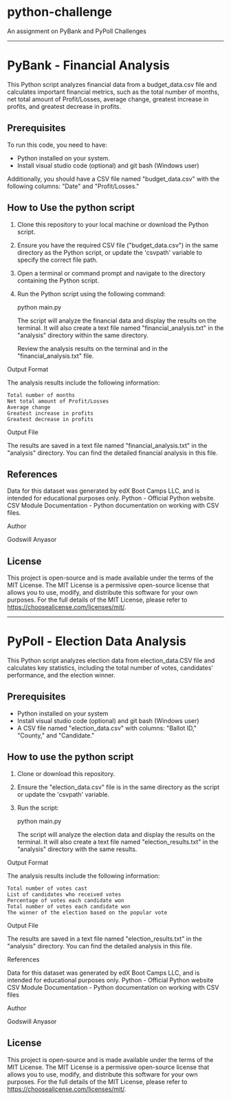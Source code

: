 # python-challenge
An assignment on PyBank and PyPoll Challenges

**************************************************************************************

# PyBank - Financial Analysis

This Python script analyzes financial data from a budget_data.csv file and calculates important financial metrics, such as the total number of months, net total amount of Profit/Losses, average change, greatest increase in profits, and greatest decrease in profits.

## Prerequisites

To run this code, you need to have:
- Python installed on your system. 
- Install visual studio code (optional) and git bash (Windows user)

Additionally, you should have a CSV file named "budget_data.csv" with the following columns: "Date" and "Profit/Losses."

## How to Use the python script

1. Clone this repository to your local machine or download the Python script.

2. Ensure you have the required CSV file ("budget_data.csv") in the same directory as the Python script, or update the 'csvpath' variable to specify the correct file path.

3. Open a terminal or command prompt and navigate to the directory containing the Python script.

4. Run the Python script using the following command:

    python main.py

    The script will analyze the financial data and display the results on the terminal. It will also create a text file named "financial_analysis.txt" in the "analysis" directory within the same directory.

    Review the analysis results on the terminal and in the "financial_analysis.txt" file.

Output Format

The analysis results include the following information:

    Total number of months
    Net total amount of Profit/Losses
    Average change
    Greatest increase in profits
    Greatest decrease in profits

Output File

The results are saved in a text file named "financial_analysis.txt" in the "analysis" directory. You can find the detailed financial analysis in this file.

## References
    
Data for this dataset was generated by edX Boot Camps LLC, and is intended for educational purposes only.
Python - Official Python website.
 CSV Module Documentation - Python documentation on working with CSV files.

Author

Godswill Anyasor

## License

This project is open-source and is made available under the terms of the MIT License. The MIT License is a permissive open-source license that allows you to use, modify, and distribute this software for your own purposes. For the full details of the MIT License, please refer to https://choosealicense.com/licenses/mit/.

**************************************************************************************
# PyPoll - Election Data Analysis

This Python script analyzes election data from election_data.CSV file and calculates key statistics, including the total number of votes, candidates' performance, and the election winner.

## Prerequisites

- Python installed on your system
- Install visual studio code (optional) and git bash (Windows user)
- A CSV file named "election_data.csv" with columns: "Ballot ID," "County," and "Candidate."

## How to use the python script

1. Clone or download this repository.

2. Ensure the "election_data.csv" file is in the same directory as the script or update the 'csvpath' variable.

3. Run the script:

    python main.py

    The script will analyze the election data and display the results on the terminal. It will also create a text file named "election_results.txt" in the "analysis" directory with the same results.

Output Format

The analysis results include the following information:

    Total number of votes cast
    List of candidates who received votes
    Percentage of votes each candidate won
    Total number of votes each candidate won
    The winner of the election based on the popular vote

Output File

The results are saved in a text file named "election_results.txt" in the "analysis" directory. You can find the detailed analysis in this file.

References

Data for this dataset was generated by edX Boot Camps LLC, and is intended for educational purposes only.
Python - Official Python website
CSV Module Documentation - Python documentation on working with CSV files

Author

Godswill Anyasor

## License

This project is open-source and is made available under the terms of the MIT License. The MIT License is a permissive open-source license that allows you to use, modify, and distribute this software for your own purposes. For the full details of the MIT License, please refer to https://choosealicense.com/licenses/mit/.
